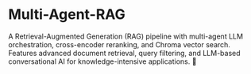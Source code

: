 # Multi-Agent-RAG
A Retrieval-Augmented Generation (RAG) pipeline with multi-agent LLM orchestration, cross-encoder reranking, and Chroma vector search. Features advanced document retrieval, query filtering, and LLM-based conversational AI for knowledge-intensive applications. 🚀
